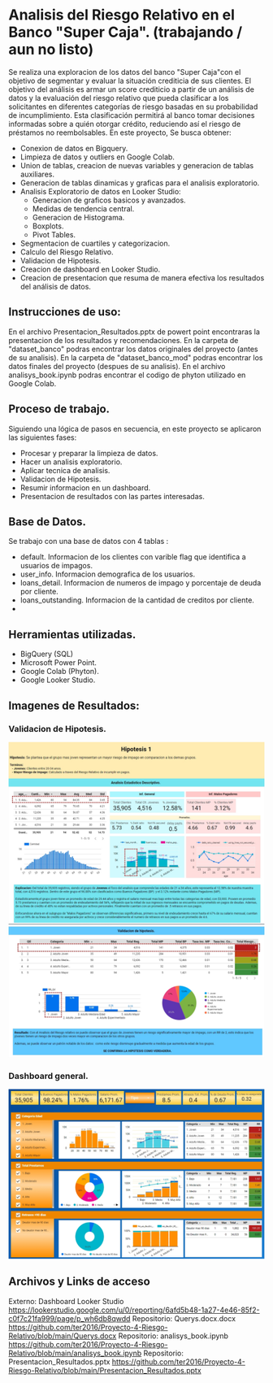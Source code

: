 # Analisis del Riesgo Relativo en el Banco "Super Caja". (trabajando / aun no listo)
Se realiza una exploracion de los datos del banco "Super Caja"con el objetivo de segmentar y evaluar la situación crediticia de sus clientes. El objetivo del análisis es armar un score crediticio a partir de un análisis de datos 
y la evaluación del riesgo relativo que pueda clasificar a los solicitantes en diferentes categorías de riesgo basadas en su probabilidad de incumplimiento. 
Esta clasificación permitirá al banco tomar decisiones informadas sobre a quién otorgar crédito, reduciendo así el riesgo de préstamos no reembolsables. 
En este proyecto, Se busca obtener:

  - Conexion de datos en Bigquery.
  - Limpieza de datos y outliers en Google Colab. 
  - Union de tablas, creacion de nuevas variables y generacion de tablas auxiliares.
  - Generacion de tablas dinamicas y graficas para el analisis exploratorio.
  - Analisis Exploratorio de datos en Looker Studio:
    - Generacion de graficos basicos y avanzados.
    - Medidas de tendencia central.
    - Generacion de Histograma.
    - Boxplots.
    - Pivot Tables.      
  - Segmentacion de cuartiles y categorizacion.
  - Calculo del Riesgo Relativo.
  - Validacion de Hipotesis.
  - Creacion de dashboard en Looker Studio.
  - Creacion de presentacion que resuma de manera efectiva los resultados del análisis de datos.

## Instrucciones de uso:
En el archivo Presentacion_Resultados.pptx de powert point encontraras la presentacion de los resultados y recomendaciones.
En la carpeta de "dataset_banco" podras encontrar los datos originales del proyecto (antes de su analisis).
En la carpeta de "dataset_banco_mod" podras encontrar los datos finales del proyecto (despues de su analisis).
En el archivo analisys_book.ipynb podras encontrar el codigo de phyton utilizado en Google Colab.


## Proceso de trabajo.
Siguiendo una lógica de pasos en secuencia, en este proyecto se aplicaron las siguientes fases:
  - Procesar y preparar la limpieza de datos.
  - Hacer un analisis exploratorio.
  - Aplicar tecnica de analisis.
  - Validacion de Hipotesis.
  - Resumir informacion en un dashboard.
  - Presentacion de resultados con las partes interesadas.


## Base de Datos.
Se trabajo con una base de datos con 4 tablas :
  - default. Informacion de los clientes con varible flag que identifica a usuarios de impagos.
  - user_info. Informacion demografica de los usuarios.
  - loans_detail. Informacion de numeros de impago y porcentaje de deuda por cliente.
  - loans_outstanding. Informacion de la cantidad de creditos por cliente.
  - 
## Herramientas utilizadas.
  - BigQuery (SQL)
  - Microsoft Power Point.
  - Google Colab (Phyton).
  - Google Looker Studio.

    
 ## Imagenes de Resultados:
 ### Validacion de Hipotesis.
 ![](https://github.com/ter2016/Proyecto-4-Riesgo-Relativo/blob/main/imgs/Hip1.jpg)
 ![](https://github.com/ter2016/Proyecto-4-Riesgo-Relativo/blob/main/imgs/Hip1_2.jpg)
 
 ### Dashboard general.
 ![](https://github.com/ter2016/Proyecto-4-Riesgo-Relativo/blob/main/imgs/D1.jpg)

 
## Archivos y Links de acceso
Externo: Dashboard Looker Studio  https://lookerstudio.google.com/u/0/reporting/6afd5b48-1a27-4e46-85f2-c0f7c21fa999/page/p_wh6db8qwdd
Repositorio: Querys.docx.docx  https://github.com/ter2016/Proyecto-4-Riesgo-Relativo/blob/main/Querys.docx
Repositorio: analisys_book.ipynb  https://github.com/ter2016/Proyecto-4-Riesgo-Relativo/blob/main/analisys_book.ipynb
Repositorio: Presentacion_Resultados.pptx  https://github.com/ter2016/Proyecto-4-Riesgo-Relativo/blob/main/Presentacion_Resultados.pptx

